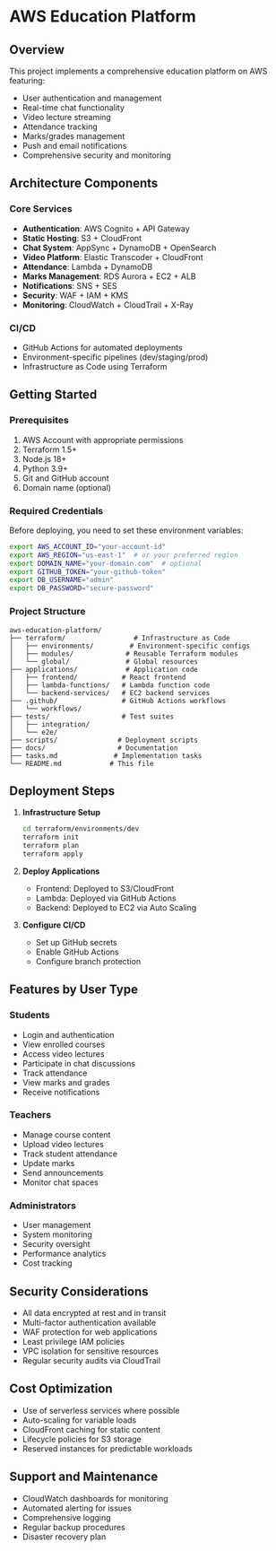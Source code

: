 # AWS Education Platform

## Overview

This project implements a comprehensive education platform on AWS featuring:
- User authentication and management
- Real-time chat functionality
- Video lecture streaming
- Attendance tracking
- Marks/grades management
- Push and email notifications
- Comprehensive security and monitoring

## Architecture Components

### Core Services
- **Authentication**: AWS Cognito + API Gateway
- **Static Hosting**: S3 + CloudFront
- **Chat System**: AppSync + DynamoDB + OpenSearch
- **Video Platform**: Elastic Transcoder + CloudFront
- **Attendance**: Lambda + DynamoDB
- **Marks Management**: RDS Aurora + EC2 + ALB
- **Notifications**: SNS + SES
- **Security**: WAF + IAM + KMS
- **Monitoring**: CloudWatch + CloudTrail + X-Ray

### CI/CD
- GitHub Actions for automated deployments
- Environment-specific pipelines (dev/staging/prod)
- Infrastructure as Code using Terraform

## Getting Started

### Prerequisites
1. AWS Account with appropriate permissions
2. Terraform 1.5+
3. Node.js 18+
4. Python 3.9+
5. Git and GitHub account
6. Domain name (optional)


### Required Credentials

Before deploying, you need to set these environment variables:
```bash
export AWS_ACCOUNT_ID="your-account-id"
export AWS_REGION="us-east-1"  # or your preferred region
export DOMAIN_NAME="your-domain.com"  # optional
export GITHUB_TOKEN="your-github-token"
export DB_USERNAME="admin"
export DB_PASSWORD="secure-password"
```

### Project Structure
```
aws-education-platform/
├── terraform/                 # Infrastructure as Code
│   ├── environments/         # Environment-specific configs
│   ├── modules/             # Reusable Terraform modules
│   └── global/              # Global resources
├── applications/            # Application code
│   ├── frontend/           # React frontend
│   ├── lambda-functions/   # Lambda function code
│   └── backend-services/   # EC2 backend services
├── .github/                # GitHub Actions workflows
│   └── workflows/
├── tests/                  # Test suites
│   ├── integration/
│   └── e2e/
├── scripts/               # Deployment scripts
├── docs/                  # Documentation
├── tasks.md              # Implementation tasks
└── README.md            # This file
```

## Deployment Steps

1. **Infrastructure Setup**
   ```bash
   cd terraform/environments/dev
   terraform init
   terraform plan
   terraform apply
   ```

2. **Deploy Applications**
   - Frontend: Deployed to S3/CloudFront
   - Lambda: Deployed via GitHub Actions
   - Backend: Deployed to EC2 via Auto Scaling

3. **Configure CI/CD**
   - Set up GitHub secrets
   - Enable GitHub Actions
   - Configure branch protection

## Features by User Type

### Students
- Login and authentication
- View enrolled courses
- Access video lectures
- Participate in chat discussions
- Track attendance
- View marks and grades
- Receive notifications

### Teachers
- Manage course content
- Upload video lectures
- Track student attendance
- Update marks
- Send announcements
- Monitor chat spaces

### Administrators
- User management
- System monitoring
- Security oversight
- Performance analytics
- Cost tracking

## Security Considerations

- All data encrypted at rest and in transit
- Multi-factor authentication available
- WAF protection for web applications
- Least privilege IAM policies
- VPC isolation for sensitive resources
- Regular security audits via CloudTrail

## Cost Optimization

- Use of serverless services where possible
- Auto-scaling for variable loads
- CloudFront caching for static content
- Lifecycle policies for S3 storage
- Reserved instances for predictable workloads

## Support and Maintenance

- CloudWatch dashboards for monitoring
- Automated alerting for issues
- Comprehensive logging
- Regular backup procedures
- Disaster recovery plan




